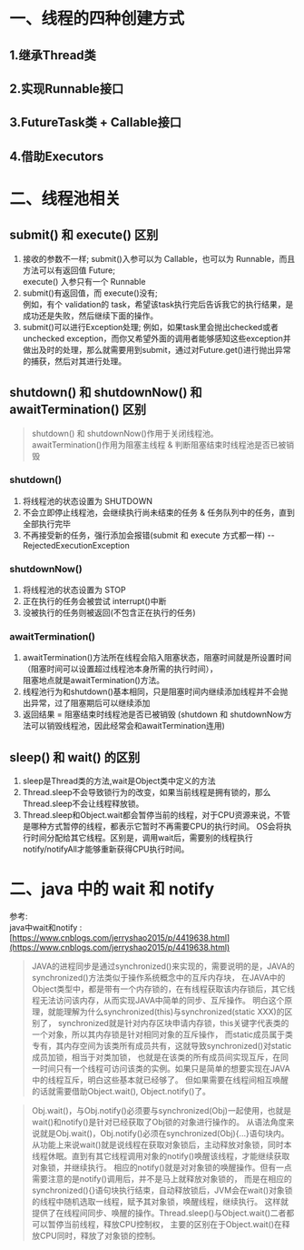 # 一、线程的四种创建方式
## 1.继承Thread类
## 2.实现Runnable接口
## 3.FutureTask类 + Callable接口
## 4.借助Executors

# 二、线程池相关
## submit() 和 execute() 区别
1. 接收的参数不一样;
    submit()入参可以为 Callable<T>，也可以为 Runnable，而且方法可以有返回值 Future<T>;  
    execute() 入参只有一个 Runnable
2. submit()有返回值，而 execute()没有;  
    例如，有个 validation的 task，希望该task执行完后告诉我它的执行结果，是成功还是失败，然后继续下面的操作。
3. submit()可以进行Exception处理;
    例如，如果task里会抛出checked或者unchecked exception，而你又希望外面的调用者能够感知这些exception并做出及时的处理，那么就需要用到submit，通过对Future.get()进行抛出异常的捕获，然后对其进行处理。
## shutdown() 和 shutdownNow() 和 awaitTermination() 区别
> shutdown() 和 shutdownNow()作用于关闭线程池。  
> awaitTermination()作用为阻塞主线程 & 判断阻塞结束时线程池是否已被销毁    
### shutdown()
1. 将线程池的状态设置为 SHUTDOWN
2. 不会立即停止线程池，会继续执行尚未结束的任务 & 任务队列中的任务，直到全部执行完毕  
3. 不再接受新的任务，强行添加会报错(submit 和 execute 方式都一样) --RejectedExecutionException  

### shutdownNow()  
1. 将线程池的状态设置为 STOP
2. 正在执行的任务会被尝试 interrupt()中断
3. 没被执行的任务则被返回(不包含正在执行的任务)

### awaitTermination()
1. awaitTermination()方法所在线程会陷入阻塞状态，阻塞时间就是所设置时间（阻塞时间可以设置超过线程池本身所需的执行时间），  
阻塞地点就是awaitTermination()方法。
2. 线程池行为和shutdown()基本相同，只是阻塞时间内继续添加线程并不会抛出异常，过了阻塞期后可以继续添加
3. 返回结果 = 阻塞结束时线程池是否已被销毁 (shutdown 和 shutdownNow方法可以销毁线程池，因此经常会和awaitTermination连用)

## sleep() 和 wait() 的区别
1. sleep是Thread类的方法,wait是Object类中定义的方法
2. Thread.sleep不会导致锁行为的改变，如果当前线程是拥有锁的，那么Thread.sleep不会让线程释放锁。
3. Thread.sleep和Object.wait都会暂停当前的线程，对于CPU资源来说，不管是哪种方式暂停的线程，都表示它暂时不再需要CPU的执行时间。
OS会将执行时间分配给其它线程。区别是，调用wait后，需要别的线程执行notify/notifyAll才能够重新获得CPU执行时间。

# 二、java 中的 wait 和 notify
参考:  
java中wait和notify : [https://www.cnblogs.com/jerryshao2015/p/4419638.html](https://www.cnblogs.com/jerryshao2015/p/4419638.html)

>JAVA的进程同步是通过synchronized()来实现的，需要说明的是，JAVA的synchronized()方法类似于操作系统概念中的互斥内存块，
在JAVA中的Object类型中，都是带有一个内存锁的，在有线程获取该内存锁后，其它线程无法访问该内存，从而实现JAVA中简单的同步、互斥操作。
明白这个原理，就能理解为什么synchronized(this)与synchronized(static XXX)的区别了，
synchronized就是针对内存区块申请内存锁，this关键字代表类的一个对象，所以其内存锁是针对相同对象的互斥操作，
而static成员属于类专有，其内存空间为该类所有成员共有，这就导致synchronized()对static成员加锁，相当于对类加锁，
也就是在该类的所有成员间实现互斥，在同一时间只有一个线程可访问该类的实例。如果只是简单的想要实现在JAVA中的线程互斥，明白这些基本就已经够了。
但如果需要在线程间相互唤醒的话就需要借助Object.wait(), Object.notify()了。

>Obj.wait()，与Obj.notify()必须要与synchronized(Obj)一起使用，也就是wait()和notify()是针对已经获取了Obj锁的对象进行操作的。
从语法角度来说就是Obj.wait()，Obj.notify()必须在synchronized(Obj){...}语句块内。
从功能上来说wait()就是说线程在获取对象锁后，主动释放对象锁，同时本线程休眠。直到有其它线程调用对象的notify()唤醒该线程，才能继续获取对象锁，并继续执行。
相应的notify()就是对对象锁的唤醒操作。但有一点需要注意的是notify()调用后，并不是马上就释放对象锁的，
而是在相应的synchronized(){}语句块执行结束，自动释放锁后，JVM会在wait()对象锁的线程中随机选取一线程，赋予其对象锁，唤醒线程，继续执行。
这样就提供了在线程间同步、唤醒的操作。Thread.sleep()与Object.wait()二者都可以暂停当前线程，释放CPU控制权，
主要的区别在于Object.wait()在释放CPU同时，释放了对象锁的控制。












